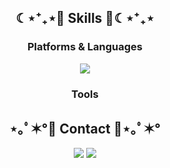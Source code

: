 <h2 align="center"> ☾⋆⁺₊⋆💜 Skills 💜☾⋆⁺₊⋆ </h2>

<h3 align="center"> Platforms & Languages </h3>
<p align="center"><img src="https://img.shields.io/badge/Python-3776AB?style=flat-square&logo=Python&logoColor=white"/></p>

<h3 align="center"> Tools </h3>




<h2 align="center"> ⋆｡ﾟ✶°🤍 Contact 🤍⋆｡ﾟ✶° </h2>

<p align="center"><a href="https://Jinimo.github.io."><img src="https://img.shields.io/badge/blog-FCE9EF?style=flat-square&logo=GitHub Sponsors&logoColor=white&link=https://Jinimo.github.io."/></a>  
  <a href="sdc36625110@gmail.com"><img src="https://img.shields.io/badge/Gmail-E1E0F8?style=flat-square&logo=Gmail&logoColor=white&link=mailto:sdc36625110@gmail.com"/></a></p>

